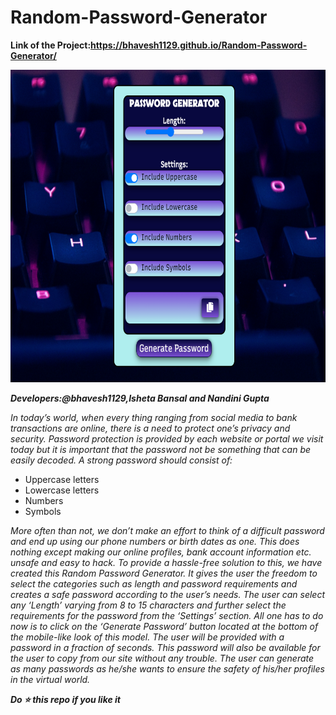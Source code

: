 # Random-Password-Generator

**Link of the Project:https://bhavesh1129.github.io/Random-Password-Generator/**

<img src="https://github.com/bhavesh1129/Random-Password-Generator/blob/master/Image.PNG" width="700" height="500">

**_Developers:@bhavesh1129,Isheta Bansal and Nandini Gupta_**

_In today’s world, when every thing ranging from social media to bank transactions are online, there is a need to protect one’s privacy and security. 
Password protection is provided by each website or portal we visit today but it is important that the password not be something that can be easily decoded.
A strong password should consist of:_
*	Uppercase letters
*	Lowercase letters
* Numbers
*	Symbols 

_More often than not, we don’t make an effort to think of a difficult password and end up using our phone numbers or birth dates as one. 
This does nothing except making our online profiles, bank account information etc. unsafe and easy to hack.
To provide a hassle-free solution to this, we have created this Random Password Generator. 
It gives the user the freedom to select the categories such as length and password requirements and creates a safe password according to the user’s needs. 
The user can select any ‘Length’ varying from 8 to 15 characters and further select the requirements for the password from the ‘Settings’ section. 
All one has to do now is to click on the ‘Generate Password’ button located at the bottom of the mobile-like look of this model. 
The user will be provided with a password in a fraction of seconds. 
This password will also be available for the user to copy from our site without any trouble. 
The user can generate as many passwords as he/she wants to ensure the safety of his/her profiles in the virtual world._

**_Do :star: this repo if you like it_**
